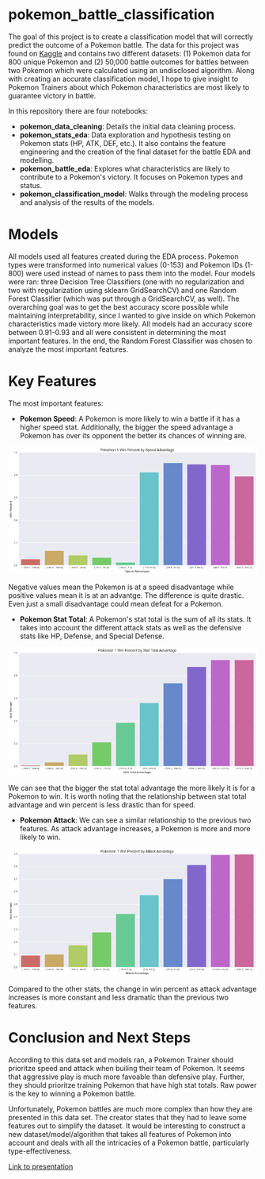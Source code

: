 # pokemon_battle_classification

The goal of this project is to create a classification model that will correctly predict the outcome of a Pokemon battle. The data for this project was found on [Kaggle](https://www.kaggle.com/terminus7/pokemon-challenge) and contains two different datasets: (1) Pokemon data for 800 unique Pokemon and (2) 50,000 battle outcomes for battles between two Pokemon which were calculated using an undisclosed algorithm. Along with creating an accurate classification model, I hope to give insight to Pokemon Trainers about which Pokemon characteristics are most likely to guarantee victory in battle. 

In this repository there are four notebooks:
  * **pokemon_data_cleaning**: Details the initial data cleaning process.
  * **pokemon_stats_eda**: Data exploration and hypothesis testing on Pokemon stats (HP, ATK, DEF, etc.). It also contains the feature engineering and the creation of the final dataset for the battle EDA and modelling. 
  * **pokemon_battle_eda**: Explores what characteristics are likely to contribute to a Pokemon's victory. It focuses on Pokemon types and status.
  * **pokemon_classification_model**: Walks through the modeling process and analysis of the results of the models. 
 
 # Models
 
All models used all features created during the EDA process. Pokemon types were transformed into numerical values (0-153) and Pokemon IDs (1-800) were used instead of names to pass them into the model. Four models were ran: three Decision Tree Classifiers (one with no regularization and two with regularization using sklearn GridSearchCV) and one Random Forest Classifier (which was put through a GridSearchCV, as well). The overarching goal was to get the best accuracy score possible while maintaining interpretability, since I wanted to give inside on which Pokemon characteristics made victory more likely. All models had an accuracy score between 0.91-0.93 and all were consistent in determining the most important features. In the end, the Random Forest Classifier was chosen to analyze the most important features. 

# Key Features

The most important features:

  * **Pokemon Speed**: A Pokemon is more likely to win a battle if it has a higher speed stat. Additionally, the bigger the speed advantage a Pokemon has over its opponent the better its chances of winning are. 
  
  ![Image](images/wins_by_speed_advantage.png)
  
  Negative values mean the Pokemon is at a speed disadvantage while positive values mean it is at an advantge. The difference is quite drastic. Even just a small disadvantage could mean defeat for a Pokemon. 
  
  * **Pokemon Stat Total**: A Pokemon's stat total is the sum of all its stats. It takes into account the different attack stats as well as the defensive stats like HP, Defense, and Special Defense. 
  
  ![Image](images/wins_by_stat_advantage.png)
  
  We can see that the bigger the stat total advantage the more likely it is for a Pokemon to win. It is worth noting that the relationship between stat total advantage and win percent is less drastic than for speed. 
  
  * **Pokemon Attack**: We can see a similar relationship to the previous two features. As attack advantage increases, a Pokemon is more and more likely to win. 
  
  ![Image](images/wins_by_attack_advantage.png)
  
  Compared to the other stats, the change in win percent as attack advantage increases is more constant and less dramatic than the previous two features. 
  
# Conclusion and Next Steps

According to this data set and models ran, a Pokemon Trainer should prioritze speed and attack when builing their team of Pokemon. It seems that aggressive play is much more favoable than defensive play. Further, they should prioritze training Pokemon that have high stat totals. Raw power is the key to winning a Pokemon battle. 

Unfortunately, Pokemon battles are much more complex than how they are presented in this data set. The creator states that they had to leave some features out to simplify the dataset. It would be interesting to construct a new dataset/model/algorithm that takes all features of Pokemon into account and deals with all the intricacies of a Pokemon battle, particularly type-effectiveness. 
  
[Link to presentation](https://docs.google.com/presentation/d/1Gj3s9QWVZQ1YGxQB7lmrdw2InCuIb2Ab5dliz_U9zTU/edit?usp=sharing)
